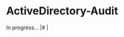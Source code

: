 # ActiveDirectory-Audit

In progress...
|#                                                                                                             |
